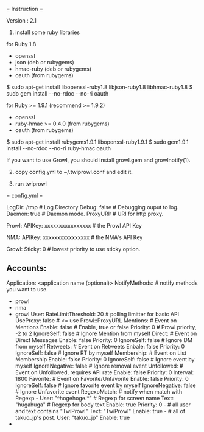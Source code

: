 = Instruction =

Version : 2.1

1. install some ruby libraries

 for Ruby 1.8
  - openssl
  - json (deb or rubygems)
  - hmac-ruby (deb or rubygems)
  - oauth (from rubygems)

   $ sudo apt-get install libopenssl-ruby1.8 libjson-ruby1.8 libhmac-ruby1.8
   $ sudo gem install --no-rdoc --no-ri oauth

 for Ruby >= 1.9.1 (recommend >= 1.9.2)
  - openssl
  - ruby-hmac >= 0.4.0 (from rubygems)
  - oauth (from rubygems)

   $ sudo apt-get install rubygems1.9.1 libopenssl-ruby1.9.1
   $ sudo gem1.9.1 install --no-rdoc --no-ri ruby-hmac oauth

  If you want to use Growl, you should install growl.gem and growlnotify(1).

2. copy config.yml to ~/.twiprowl.conf and edit it.

3. run twiprowl


= config.yml =

LogDir: /tmp               # Log Directory
Debug: false               # Debugging ouput to log.
Daemon: true               # Daemon mode.
ProxyURI:                  # URI for http proxy.

Prowl:
 APIKey: xxxxxxxxxxxxxxxx  # the Prowl API Key

NMA:
 APIKey: xxxxxxxxxxxxxxxx  # the NMA's API Key

Growl:
 Sticky: 0                 # lowest priority to use sticky option.

Accounts:
 -
  Application: <application name (optional)> 
  NotifyMethods:           # notify methods you want to use.
   - prowl
   - nma
   - growl
  User: <Twitter username>
  RateLimitThreshold: 20   # polling limitter for basic API
  UseProxy: false          # <= use Prowl::ProxyURL
  Mentions:                # Event on Mentions
    Enable: false          # Enable, true or false
    Priority: 0            # Prowl priority, -2 to 2
    IgnoreSelf: false      # Ignore Mention from myself
  Direct:                  # Event on Direct Messages
    Enable: false
    Priority: 0
    IgnoreSelf: false      # Ignore DM from myself
  Retweets:                # Event on Retweets
    Enbale: false
    Priority: 0
    IgnoreSelf: false      # Ignore RT by myself
  Membership:              # Event on List Membership
    Enable: false
    Priority: 0
    IgnoreSelf: false      # Ignore event by myself
    IgnoreNegative: false  # Ignore removal event
  Unfollowed:              # Event on Unfollowed, requires API rate
    Enable: false
    Priority: 0
    Interval: 1800
  Favorite:                # Event on Favorite/Unfavorite
    Enable: false
    Priority: 0
    IgnoreSelf: false      # Ignore favorite event by myself
    IgnoreNegative: false  # Ignore Unfavorite event
  RegexpMatch:             # notify when match with Regexp
    -
      User: "^hogehoge.*"  # Regexp for screen name
      Text: "hugahuga"     # Regexp for body text
      Enable: true
      Priority: 0
    -                      # all user and text contains "TwiProwl"
      Text: "TwiProwl"
      Enable: true
    -                      # all of takuo_jp's post.
      User: "takuo_jp"
      Enable: true
 - 
  <Other account config here>
